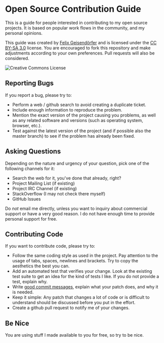 # Open Source Contribution Guide

This is a guide for people interested in contributing to my open source
projects. It is based on popular work flows in the community, and my personal
opinions.

This guide was created by [Felix Geisendörfer](http://felixge.de/) and is
licensed under the [CC BY-SA 3.0](http://creativecommons.org/licenses/by-sa/3.0/)
license. You are encouraged to fork this repository and make adjustments
according to your own preferences. Pull requests will also be considered.

![Creative Commons License](http://i.creativecommons.org/l/by-sa/3.0/88x31.png)

## Reporting Bugs

If you report a bug, please try to:

* Perform a web / github search to avoid creating a duplicate ticket.
* Include enough information to reproduce the problem.
* Mention the exact version of the project causing you problems, as well as
  any related software and versions (such as operating system, browser, etc.).
* Test against the latest version of the project (and if possible also the
  master branch) to see if the problem has already been fixed.

## Asking Questions

Depending on the nature and urgency of your question, pick one of the following
channels for it:

* Search the web for it, you've done that already, right?
* Project Mailing List (if existing)
* Project IRC Channel (if existing)
* StackOverflow (I may not check there myself)
* GitHub Issues

Do *not* email me directly, unless you want to inquiry about commercial support
or have a very good reason. I do not have enough time to provide personal
support for free.

## Contributing Code

If you want to contribute code, please try to:

* Follow the same coding style as used in the project. Pay attention to the
  usage of tabs, spaces, newlines and brackets. Try to copy the aesthetics the
  best you can.
* Add an automated test that verifies your change. Look at the existing test
  suite to get an idea for the kind of tests I like. If you do not provide a
  test, explain why.
* Write [good commit messages](http://tbaggery.com/2008/04/19/a-note-about-git-commit-messages.html),
  explain what your patch does, and why it is needed.
* Keep it simple: Any patch that changes a lot of code or is difficult to
  understand should be discussed before you put in the effort.
* Create a github pull request to notify me of your changes.

## Be Nice

You are using stuff I made available to you for free, so try to be nice.
